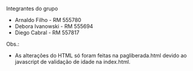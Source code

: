Integrantes do grupo

- Arnaldo Filho - RM 555780
- Debora Ivanowski - RM 555694
- Diego Cabral - RM 557817

Obs.: 
- As alterações do HTML só foram feitas na pagliberada.html devido ao javascript de validação de idade na index.html. 
